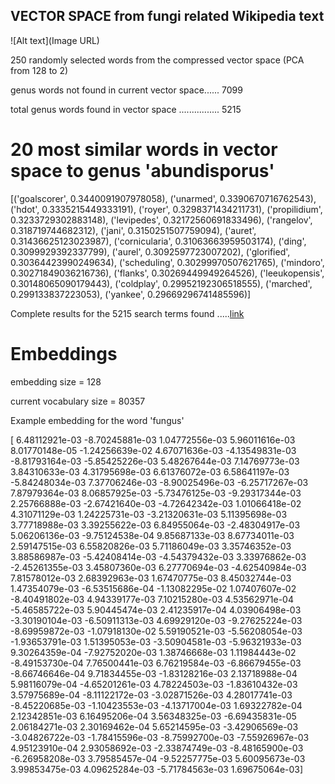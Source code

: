 ## VECTOR SPACE from fungi related Wikipedia text


![Alt text](Image URL)

250 randomly selected words from the compressed vector space (PCA from 128 to 2)

genus words not found in current vector space...... 7099

total genus words found in vector space ................ 5215


# 20 most similar words in vector space to genus 'abundisporus'

[('goalscorer', 0.3440091907978058), ('unarmed', 0.3390670716762543), ('hdot', 0.3335215449333191), ('royer', 0.3298371434211731), ('propilidium', 0.3233729302883148), ('levipedes', 0.32172560691833496), ('rangelov', 0.318719744682312), ('jani', 0.3150251507759094), ('auret', 0.31436625123023987), ('cornicularia', 0.31063663959503174), ('ding', 0.3099929392337799), ('aurel', 0.3092597723007202), ('glorified', 0.30364423990249634), ('scheduling', 0.30299970507621765), ('mindoro', 0.30271849036216736), ('flanks', 0.30269449949264526), ('leeukopensis', 0.30148065090179443), ('coldplay', 0.29952192306518555), ('marched', 0.299133837223053), ('yankee', 0.29669296741485596)]



Complete results for the 5215 search terms found .....[link](https://github.com/rcalix1/Projects/blob/master/BatesFungi/results.1.28.2022.txt)


# Embeddings 



embedding size = 128

current vocabulary size = 80357 



Example embedding for the word 'fungus'

[ 6.48112921e-03 -8.70245881e-03  1.04772556e-03  5.96011616e-03
  8.01770148e-05 -1.24256639e-02  4.67071636e-03 -4.13549831e-03
 -8.81793164e-03 -5.85425226e-03  5.48267644e-03  7.14769773e-03
  3.84310633e-03  4.31795698e-03  6.61376072e-03  6.58641197e-03
 -5.84248034e-03  7.37706246e-03 -8.90025496e-03 -6.25717267e-03
  7.87979364e-03  8.06857925e-03 -5.73476125e-03 -9.29317344e-03
  2.25766888e-03 -2.67421640e-03 -4.72642342e-03  1.01066418e-02
  4.31071129e-03  1.24225731e-03 -3.21320631e-03  5.11395698e-03
  3.77718988e-03  3.39255622e-03  6.84955064e-03 -2.48304917e-03
  5.06206136e-03 -9.75124538e-04  9.85687133e-03  8.67734011e-03
  2.59147515e-03  6.55820826e-03  5.71186049e-03  3.35746352e-03
  3.88586987e-03 -5.42408414e-03 -4.54379432e-03  3.33976862e-03
 -2.45261355e-03  3.45807360e-03  6.27770694e-03 -4.62540984e-03
  7.81578012e-03  2.68392963e-03  1.67470775e-03  8.45032744e-03
  1.47354079e-03 -6.53515686e-04 -1.13082295e-02  1.07407607e-02
 -8.40491802e-03  4.94339177e-03  7.10215280e-03  4.53562971e-04
 -5.46585722e-03  5.90445474e-03  2.41235917e-04  4.03906498e-03
 -3.30190104e-03 -6.50911313e-03  4.69929120e-03 -9.27625224e-03
 -8.69959872e-03 -1.07918130e-02  5.59190521e-03 -5.56208054e-03
 -1.93653791e-03  1.51395053e-03 -3.50904581e-03 -5.96321933e-03
  9.30264359e-04 -7.92752020e-03  1.38746668e-03  1.11984443e-02
 -8.49153730e-04  7.76500441e-03  6.76219584e-03 -6.86679455e-03
 -8.66746646e-04  9.71834455e-03 -1.83128216e-03  2.13718988e-04
  5.98116079e-04 -4.65201261e-03  4.78224503e-03 -1.83610432e-03
  3.57975689e-04 -8.11122172e-03 -3.02871526e-03  4.28017741e-03
 -8.45220685e-03 -1.10423553e-03 -4.13717004e-03  1.69322782e-04
  2.12342851e-03  6.16495206e-04  3.56348325e-03 -6.69435831e-05
  2.06184271e-03  2.30169462e-04  5.65214595e-03 -3.42906569e-03
 -3.04826722e-03 -1.78415596e-03 -8.75992700e-03 -7.55926967e-03
  4.95123910e-04  2.93058692e-03 -2.33874749e-03 -8.48165900e-03
 -6.26958208e-03  3.79585457e-04 -9.52257775e-03  5.60095673e-03
  3.99853475e-03  4.09625284e-03 -5.71784563e-03  1.69675064e-03]









